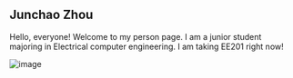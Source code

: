 ## Junchao Zhou
Hello, everyone!
Welcome to my person page.
I am a junior student majoring in Electrical computer engineering. I am taking EE201 right now!

![image](/WechatIMG8425.jpeg)
